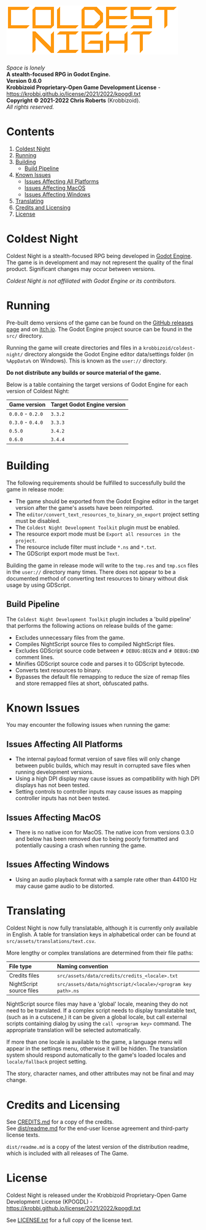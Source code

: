 # ![Coldest Night](header.png)
_Space is lonely_  
__A stealth-focused RPG in Godot Engine.__  
__Version 0.6.0__  
__Krobbizoid Proprietary-Open Game Development License__ -
https://krobbi.github.io/license/2021/2022/kpogdl.txt  
__Copyright &copy; 2021-2022 Chris Roberts__ (Krobbizoid).  
_All rights reserved._

# Contents
1. [Coldest Night](#coldest-night)
2. [Running](#running)
3. [Building](#building)
   * [Build Pipeline](#build-pipeline)
4. [Known Issues](#known-issues)
   * [Issues Affecting All Platforms](#issues-affecting-all-platforms)
   * [Issues Affecting MacOS](#issues-affecting-macos)
   * [Issues Affecting Windows](#issues-affecting-windows)
5. [Translating](#translating)
6. [Credits and Licensing](#credits-and-licensing)
7. [License](#license)

# Coldest Night
Coldest Night is a stealth-focused RPG being developed in
[Godot Engine](https://godotengine.org). The game is in development and may not
represent the quality of the final product. Significant changes may occur
between versions.

_Coldest Night is not affiliated with Godot Engine or its contributors._

# Running
Pre-built demo versions of the game can be found on the
[GitHub releases page](https://github.com/krobbi/coldest-night/releases) and on
[itch.io](https://krobbizoid.itch.io/coldest-night). The Godot Engine project
source can be found in the `src/` directory.

Running the game will create directories and files in a
`krobbizoid/coldest-night/` directory alongside the Godot Engine editor
data/settings folder (in `%AppData%` on Windows). This is known as the
`user://` directory.

__Do not distribute any builds or source material of the game.__

Below is a table containing the target versions of Godot Engine for each
version of Coldest Night:

| Game version      | Target Godot Engine version |
| :---------------- | :-------------------------- |
| `0.0.0` - `0.2.0` | `3.3.2`                     |
| `0.3.0` - `0.4.0` | `3.3.3`                     |
| `0.5.0`           | `3.4.2`                     |
| `0.6.0`           | `3.4.4`                     |

# Building
The following requirements should be fulfilled to successfully build the game
in release mode:

* The game should be exported from the Godot Engine editor in the target
version after the game's assets have been reimported.
* The `editor/convert_text_resources_to_binary_on_export` project setting must
be disabled.
* The `Coldest Night Development Toolkit` plugin must be enabled.
* The resource export mode must be `Export all resources in the project`.
* The resource include filter must include `*.ns` and `*.txt`.
* The GDScript export mode must be `Text`.

Building the game in release mode will write to the `tmp.res` and `tmp.scn`
files in the `user://` directory many times. There does not appear to be a
documented method of converting text resources to binary without disk usage by
using GDScript.

## Build Pipeline
The `Coldest Night Development Toolkit` plugin includes a 'build pipeline' that
performs the following actions on release builds of the game:

* Excludes unnecessary files from the game.
* Compiles NightScript source files to compiled NightScript files.
* Excludes GDScript source code between `# DEBUG:BEGIN` and `# DEBUG:END`
comment lines.
* Minifies GDScript source code and parses it to GDScript bytecode.
* Converts text resources to binary.
* Bypasses the default file remapping to reduce the size of remap files and
store remapped files at short, obfuscated paths.

# Known Issues
You may encounter the following issues when running the game:

## Issues Affecting All Platforms
* The internal payload format version of save files will only change between
public builds, which may result in corrupted save files when running
development versions.
* Using a high DPI display may cause issues as compatibility with high DPI
displays has not been tested.
* Setting controls to controller inputs may cause issues as mapping controller
inputs has not been tested.

## Issues Affecting MacOS
* There is no native icon for MacOS. The native icon from versions 0.3.0 and
below has been removed due to being poorly formatted and potentially causing a
crash when running the game.

## Issues Affecting Windows
* Using an audio playback format with a sample rate other than 44100 Hz may
cause game audio to be distorted.

# Translating
Coldest Night is now fully translatable, although it is currently only
available in English. A table for translation keys in alphabetical order can be
found at `src/assets/translations/text.csv`.

More lengthy or complex translations are determined from their file paths:

| File type                | Naming convention                                            |
| :----------------------- | :----------------------------------------------------------- |
| Credits files            | `src/assets/data/credits/credits_<locale>.txt`               |
| NightScript source files | `src/assets/data/nightscript/<locale>/<program key path>.ns` |

NightScript source files may have a 'global' locale, meaning they do not need
to be translated. If a complex script needs to display translatable text,
(such as in a cutscene,) it can be given a global locale, but call external
scripts containing dialog by using the `call <program key>` command. The
appropriate translation will be selected automatically.

If more than one locale is available to the game, a language menu will appear
in the settings menu, otherwise it will be hidden. The translation system
should respond automatically to the game's loaded locales and `locale/fallback`
project setting.

The story, character names, and other attributes may not be final and may
change.

# Credits and Licensing
See [CREDITS.md](./CREDITS.md) for a copy of the credits.  
See [dist/readme.md](./dist/readme.md) for the end-user license agreement and
third-party license texts.

`dist/readme.md` is a copy of the latest version of the distribution readme,
which is included with all releases of The Game.

# License
Coldest Night is released under the Krobbizoid Proprietary-Open Game
Development License (KPOGDL) -
https://krobbi.github.io/license/2021/2022/kpogdl.txt

See [LICENSE.txt](./LICENSE.txt) for a full copy of the license text.
